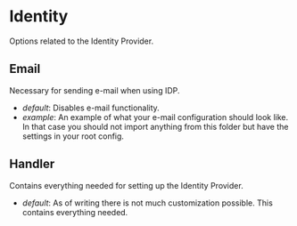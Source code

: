 # Identity
Options related to the Identity Provider.

## Email
Necessary for sending e-mail when using IDP.
* *default*: Disables e-mail functionality.
* *example*: An example of what your e-mail configuration should look like.
  In that case you should not import anything from this folder
  but have the settings in your root config.

## Handler
Contains everything needed for setting up the Identity Provider.
* *default*: As of writing there is not much customization possible.
  This contains everything needed.
